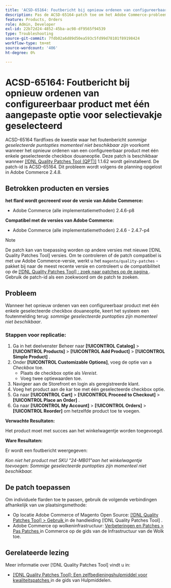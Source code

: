 ```yaml
---
title: 'ACSD-65164: Foutbericht bij opnieuw ordenen van configureerbaar product met één aangepaste optie voor selectievakje geselecteerd'
description: Pas de ACSD-65164-patch toe om het Adobe Commerce-probleem op te lossen waarbij het foutbericht *Sommige geselecteerde itemopties zijn momenteel niet beschikbaar* wanneer een configureerbaar product opnieuw wordt geordend met één geselecteerde aangepaste optie voor selectievakjes.
feature: Products, Orders
role: Admin, Developer
exl-id: 22b72d24-4852-45ba-ac98-df9565f94539
type: Troubleshooting
source-git-commit: 7fdb02a6d89d50ea593c5fd99d78101f89198424
workflow-type: tm+mt
source-wordcount: '406'
ht-degree: 0%

---
```


# ACSD-65164: Foutbericht bij opnieuw ordenen van configureerbaar product met één aangepaste optie voor selectievakje geselecteerd

ACSD-65164 flardfixes de kwestie waar het foutenbericht *sommige geselecteerde puntopties momenteel niet beschikbaar zijn* voorkomt wanneer het opnieuw ordenen van een configureerbaar product met één enkele geselecteerde checkbox douaneoptie. Deze patch is beschikbaar wanneer [[!DNL Quality Patches Tool (QPT)]](/help/tools/quality-patches-tool/quality-patches-tool-to-self-serve-quality-patches.md) 1.1.62 wordt geïnstalleerd. De patch-id is ACSD-65164. Dit probleem wordt volgens de planning opgelost in Adobe Commerce 2.4.8.

## Betrokken producten en versies

**het flard wordt gecreeerd voor de versie van Adobe Commerce:**

* Adobe Commerce (alle implementatiemethoden) 2.4.6-p8

**Compatibel met de versies van Adobe Commerce:**

* Adobe Commerce (alle implementatiemethoden) 2.4.6 - 2.4.7-p4

>[!NOTE]
>
>De patch kan van toepassing worden op andere versies met nieuwe [!DNL Quality Patches Tool] versies. Om te controleren of de patch compatibel is met uw Adobe Commerce-versie, werkt u het `magento/quality-patches` -pakket bij naar de meest recente versie en controleert u de compatibiliteit op de [[!DNL Quality Patches Tool] : zoek naar patches op de pagina ](https://experienceleague.adobe.com/tools/commerce-quality-patches/index.html?lang=nl-NL) . Gebruik de patch-id als een zoekwoord om de patch te zoeken.

## Probleem

Wanneer het opnieuw ordenen van een configureerbaar product met één enkele geselecteerde checkbox douaneoptie, keert het systeem een foutenmelding terug: *sommige geselecteerde puntopties zijn momenteel niet beschikbaar*.

### Stappen voor replicatie:

1. Ga in het deelvenster Beheer naar **[!UICONTROL Catalog]** > **[!UICONTROL Products]** > **[!UICONTROL Add Product]** > **[!UICONTROL Simple Product]** .
1. Onder **[!UICONTROL Customizable Options]**, voeg de optie van a *Checkbox* toe.
   * Plaats de checkbox optie als *Vereist*.
   * Voeg twee optiewaarden toe.
1. Navigeer aan de Storefront en login als geregistreerde klant.
1. Voeg het product aan de kar toe met één geselecteerde checkbox optie.
1. Ga naar **[!UICONTROL Cart]** > **[!UICONTROL Proceed to Checkout]** > **[!UICONTROL Place an Order]** .
1. Ga naar **[!UICONTROL My Account]** > **[!UICONTROL Orders]** > **[!UICONTROL Reorder]** om hetzelfde product toe te voegen.

**Verwachte Resultaten:**

Het product moet met succes aan het winkelwagentje worden toegevoegd.

**Ware Resultaten:**

Er wordt een foutbericht weergegeven:

*Kon niet het product met SKU &quot;24-MB01&quot;aan het winkelwagentje toevoegen: Sommige geselecteerde puntopties zijn momenteel niet beschikbaar.*

## De patch toepassen

Om individuele flarden toe te passen, gebruik de volgende verbindingen afhankelijk van uw plaatsingsmethode:

* Op locatie Adobe Commerce of Magento Open Source: [[!DNL Quality Patches Tool] > Gebruik ](/help/tools/quality-patches-tool/usage.md) in de handleiding [!DNL Quality Patches Tool] .
* Adobe Commerce op wolkeninfrastructuur: [ Verbeteringen en Patches > Pas Patches ](https://experienceleague.adobe.com/docs/commerce-cloud-service/user-guide/develop/upgrade/apply-patches.html?lang=nl-NL) in Commerce op de gids van de Infrastructuur van de Wolk toe.

## Gerelateerde lezing

Meer informatie over [!DNL Quality Patches Tool] vindt u in:

* [[!DNL Quality Patches Tool]: Een zelfbedieningshulpmiddel voor kwaliteitspatches ](/help/tools/quality-patches-tool/quality-patches-tool-to-self-serve-quality-patches.md) in de gids van Hulpmiddelen.
